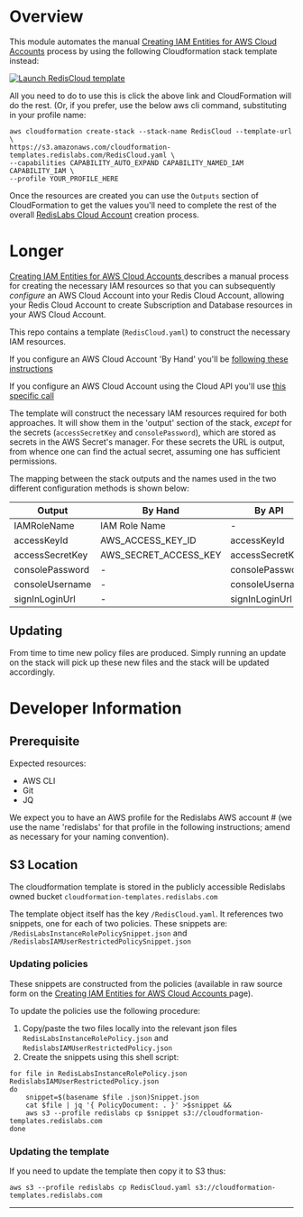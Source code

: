   # Overview
This module automates the manual [Creating IAM Entities for AWS Cloud Accounts](https://docs.redislabs.com/latest/rc/how-to/creating-aws-user-redis-enterprise-vpc/) process by using the following Cloudformation stack template instead: 
  
  <a href="https://console.aws.amazon.com/cloudformation/home?#/stacks/new?stackName=RedisCloud&templateURL=https://s3.amazonaws.com/cloudformation-templates.redislabs.com/RedisCloud.yaml">
<img alt="Launch RedisCloud template" src="https://s3.amazonaws.com/cloudformation-examples/cloudformation-launch-stack.png"/>
</a>

All you need to do to use this is click the above link and CloudFormation will do the rest. (Or, if you prefer, use the below aws cli command, substituting in your profile name:

```
aws cloudformation create-stack --stack-name RedisCloud --template-url \
https://s3.amazonaws.com/cloudformation-templates.redislabs.com/RedisCloud.yaml \
--capabilities CAPABILITY_AUTO_EXPAND CAPABILITY_NAMED_IAM CAPABILITY_IAM \
--profile YOUR_PROFILE_HERE
```

Once the resources are created you can use the `Outputs` section of CloudFormation to get the values you'll need to complete the rest of the overall [RedisLabs Cloud Account](https://docs.redislabs.com/latest/rc/how-to/view-edit-cloud-account) creation process. 

# Longer

[Creating IAM Entities for AWS Cloud Accounts 
] describes a manual process for creating the necessary IAM resources so that you can subsequently _configure_ an AWS Cloud Account into your Redis Cloud Account, allowing your Redis Cloud Account to create Subscription and Database resources in your AWS Cloud Account. 

This repo contains a template (`RedisCloud.yaml`) to construct the necessary IAM resources.

If you configure an AWS Cloud Account 'By Hand' you'll be [following these instructions](https://docs.redislabs.com/latest/rc/how-to/view-edit-cloud-account/)

If you configure an AWS Cloud Account using the Cloud API you'll use [this specific call](https://api.redislabs.com/v1/swagger-ui.html#/Cloud%20Accounts/createCloudAccountUsingPOST)
  
The template will construct the necessary IAM resources required for both approaches. It will show them in the 'output' section of the stack, _except_ for the secrets (`accessSecretKey` and `consolePassword`), which are stored as secrets in the AWS Secret's manager. For these secrets the URL is output, from whence one can find the actual secret, assuming one has sufficient permissions.

The mapping between the stack outputs and the names used in the two different configuration methods is shown below:
  
| Output | By Hand | By API|
|---------|---|---|
| IAMRoleName | IAM Role Name | - |
| accessKeyId | AWS_ACCESS_KEY_ID | accessKeyId |
| accessSecretKey | AWS_SECRET_ACCESS_KEY | accessSecretKey |
| consolePassword | - | consolePassword |
| consoleUsername| - | consoleUsername |
| signInLoginUrl | - | signInLoginUrl |

 ## Updating
 From time to time new policy files are produced. Simply running an update on the stack will pick up these new files and the stack will be updated accordingly.
 

# Developer Information

## Prerequisite
 Expected resources:
 - AWS CLI
 - Git
 - JQ
 
 We expect you to have an AWS profile for the Redislabs AWS account # (we use the name 'redislabs' for that profile in the following instructions; amend as necessary for your naming convention).

## S3 Location
 The cloudformation template is stored in the publicly accessible Redislabs owned bucket `cloudformation-templates.redislabs.com`
 
 The template object itself has the key `/RedisCloud.yaml`. It references two snippets, one for each of two policies. These snippets are: `/RedisLabsInstanceRolePolicySnippet.json` and `/RedislabsIAMUserRestrictedPolicySnippet.json`


### Updating policies
 
These snippets are constructed from the policies (available in raw source form on the [Creating IAM Entities for AWS Cloud Accounts 
] page).
 
To update the policies use the following procedure:
 
1. Copy/paste the two files locally into the relevant json files `RedisLabsInstanceRolePolicy.json` and `RedislabsIAMUserRestrictedPolicy.json`
2. Create the snippets using this shell script:

```
for file in RedisLabsInstanceRolePolicy.json RedislabsIAMUserRestrictedPolicy.json
do
	snippet=$(basename $file .json)Snippet.json
	cat $file | jq '{ PolicyDocument: . }' >$snippet &&
	aws s3 --profile redislabs cp $snippet s3://cloudformation-templates.redislabs.com
done
```

### Updating the template

If you need to update the template then copy it to S3 thus:

```
aws s3 --profile redislabs cp RedisCloud.yaml s3://cloudformation-templates.redislabs.com
```

----------
[Creating IAM Entities for AWS Cloud Accounts 
]: https://docs.redislabs.com/latest/rc/how-to/creating-aws-user-redis-enterprise-vpc/
